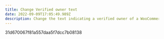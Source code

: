 ```yaml
---
title: Change Verified owner text
date: 2022-09-09T17:05:49.989Z
description: Change the text indicating a verified owner of a WooCommerce Review
---
```

31d670067f81a557daa5f7dcc7b08138